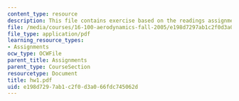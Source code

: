 ```yaml
---
content_type: resource
description: This file contains exercise based on the readings assignment.
file: /media/courses/16-100-aerodynamics-fall-2005/e198d7297ab1c2f0d3a066fdc745062d_hw1.pdf
file_type: application/pdf
learning_resource_types:
- Assignments
ocw_type: OCWFile
parent_title: Assignments
parent_type: CourseSection
resourcetype: Document
title: hw1.pdf
uid: e198d729-7ab1-c2f0-d3a0-66fdc745062d
---
```

